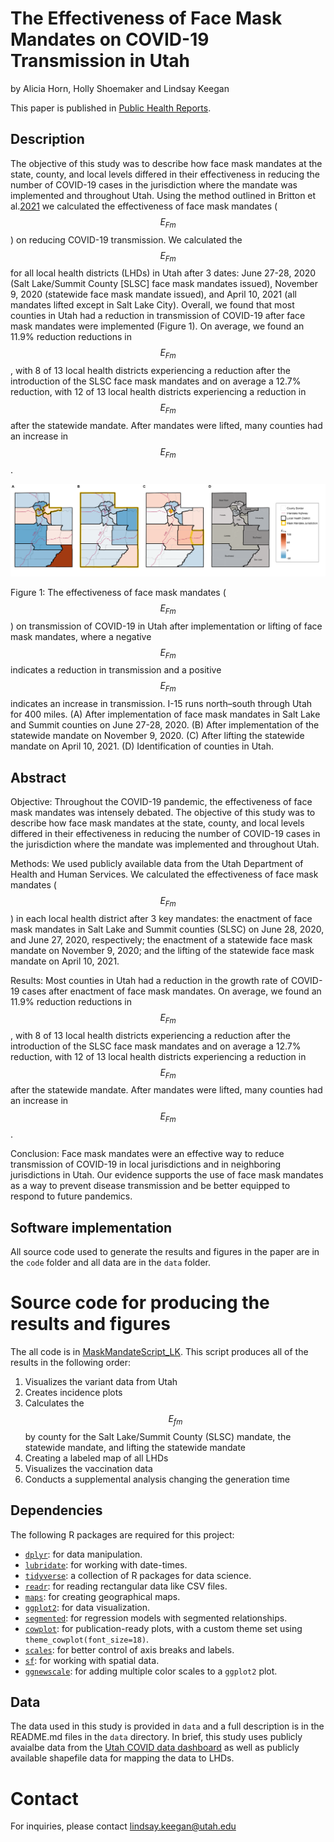 # The Effectiveness of Face Mask Mandates on COVID-19 Transmission in Utah

by Alicia Horn, Holly Shoemaker and Lindsay Keegan

This paper is published in [Public Health Reports](https://journals.sagepub.com/doi/10.1177/00333549241290676).

## Description
The objective of this study was to describe how face mask mandates at the state, county, and local levels differed in their effectiveness in reducing the number of COVID-19 cases in the jurisdiction where the mandate was implemented and throughout Utah. Using the method outlined in Britton et al.[2021](https://royalsocietypublishing.org/doi/full/10.1098/rspa.2021.0151) we calculated the effectiveness of face mask mandates ($$E_{Fm}$$) on reducing COVID-19 transmission. We calculated the $$E_{Fm}$$ for all local health districts (LHDs) in Utah after 3 dates: June 27-28, 2020 (Salt Lake/Summit County [SLSC] face mask mandates issued), November 9, 2020 (statewide face mask mandate issued), and April 10, 2021 (all mandates lifted except in Salt Lake City). Overall, we found that most counties in Utah had a reduction in transmission of COVID-19 after face mask mandates were implemented (Figure 1). On average, we found an 11.9% reduction reductions in $$E_{Fm}$$, with 8 of 13 local health districts experiencing a reduction after the introduction of the SLSC face mask mandates and on average a 12.7% reduction, with 12 of 13 local health districts experiencing a reduction in $$E_{Fm}$$ after the statewide mandate. After mandates were lifted, many counties had an increase in $$E_{Fm}$$.

![](figures/Figure3_MaskMdt.png)

Figure 1: The effectiveness of face mask mandates ($$E_{Fm}$$) on transmission of COVID-19 in Utah after implementation or lifting of face mask mandates, where a negative $$E_{Fm}$$ indicates a reduction in transmission and a positive $$E_{Fm}$$ indicates an increase in transmission. I-15 runs north–south through Utah for 400 miles. (A) After implementation of face mask mandates in Salt Lake and Summit counties on June 27-28, 2020. (B) After implementation of the statewide mandate on November 9, 2020. (C) After lifting the statewide mandate on April 10, 2021. (D) Identification of counties in Utah.




## Abstract
Objective: Throughout the COVID-19 pandemic, the effectiveness of face mask mandates was intensely debated. The objective of this study was to describe how face mask mandates at the state, county, and local levels differed in their effectiveness in reducing the number of COVID-19 cases in the jurisdiction where the mandate was implemented and throughout Utah.

Methods: We used publicly available data from the Utah Department of Health and Human Services. We calculated the effectiveness of face mask mandates ($$E_{Fm}$$) in each local health district after 3 key mandates: the enactment of face mask mandates in Salt Lake and Summit counties (SLSC) on June 28, 2020, and June 27, 2020, respectively; the enactment of a statewide face mask mandate on November 9, 2020; and the lifting of the statewide face mask mandate on April 10, 2021.

Results: Most counties in Utah had a reduction in the growth rate of COVID-19 cases after enactment of face mask mandates. On average, we found an 11.9% reduction reductions in $$E_{Fm}$$, with 8 of 13 local health districts experiencing a reduction after the introduction of the SLSC face mask mandates and on average a 12.7% reduction, with 12 of 13 local health districts experiencing a reduction in $$E_{Fm}$$ after the statewide mandate. After mandates were lifted, many counties had an increase in $$E_{Fm}$$.

Conclusion: Face mask mandates were an effective way to reduce transmission of COVID-19 in local jurisdictions and in neighboring jurisdictions in Utah. Our evidence supports the use of face mask mandates as a way to prevent disease transmission and be better equipped to respond to future pandemics.

## Software implementation

All source code used to generate the results and figures in the paper are in the `code` folder and all data are in the `data` folder. 

# Source code for producing the results and figures

The all code is in [MaskMandateScript_LK](MaskMandateScript_LK.R). This script produces all of the results in the following order:
1. Visualizes the variant data from Utah
2. Creates incidence plots
3. Calculates the $$E_{fm}$$ by county for the Salt Lake/Summit County (SLSC) mandate, the statewide mandate, and lifting the statewide mandate
4. Creating a labeled map of all LHDs
5. Visualizes the vaccination data
6. Conducts a supplemental analysis changing the generation time


## Dependencies

The following R packages are required for this project:

- [`dplyr`](https://cran.r-project.org/package=dplyr): for data manipulation.
- [`lubridate`](https://cran.r-project.org/package=lubridate): for working with date-times.
- [`tidyverse`](https://cran.r-project.org/package=tidyverse): a collection of R packages for data science.
- [`readr`](https://cran.r-project.org/package=readr): for reading rectangular data like CSV files.
- [`maps`](https://cran.r-project.org/package=maps): for creating geographical maps.
- [`ggplot2`](https://cran.r-project.org/package=ggplot2): for data visualization.
- [`segmented`](https://cran.r-project.org/package=segmented): for regression models with segmented relationships.
- [`cowplot`](https://cran.r-project.org/package=cowplot): for publication-ready plots, with a custom theme set using `theme_cowplot(font_size=18)`.
- [`scales`](https://cran.r-project.org/package=scales): for better control of axis breaks and labels.
- [`sf`](https://cran.r-project.org/package=sf): for working with spatial data.
- [`ggnewscale`](https://cran.r-project.org/package=ggnewscale): for adding multiple color scales to a `ggplot2` plot.

## Data

The data used in this study is provided in `data` and a full description is in the README.md files in the `data` directory. In brief, this study uses publicly avaialbe data from the [Utah COVID data dashboard](https://coronavirus-dashboard.utah.gov/overview.html) as well as publicly available shapefile data for mapping the data to LHDs. 

# Contact
For inquiries, please contact lindsay.keegan@utah.edu


